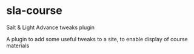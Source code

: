 # sla-course
Salt & Light Advance tweaks plugin

A plugin to add some useful tweaks to a site, to enable display of course materials
